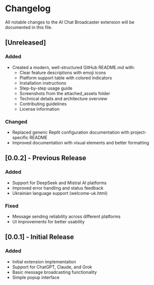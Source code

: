 # Changelog

All notable changes to the AI Chat Broadcaster extension will be documented in this file.

## [Unreleased]

### Added
- Created a modern, well-structured GitHub README.md with:
  - Clear feature descriptions with emoji icons
  - Platform support table with colored indicators
  - Installation instructions
  - Step-by-step usage guide
  - Screenshots from the attached_assets folder
  - Technical details and architecture overview
  - Contributing guidelines
  - License information

### Changed
- Replaced generic Replit configuration documentation with project-specific README
- Improved documentation with visual elements and better formatting

## [0.0.2] - Previous Release

### Added
- Support for DeepSeek and Mistral AI platforms
- Improved error handling and status feedback
- Ukrainian language support (welcome-uk.html)

### Fixed
- Message sending reliability across different platforms
- UI improvements for better usability

## [0.0.1] - Initial Release

### Added
- Initial extension implementation
- Support for ChatGPT, Claude, and Grok
- Basic message broadcasting functionality
- Simple popup interface
